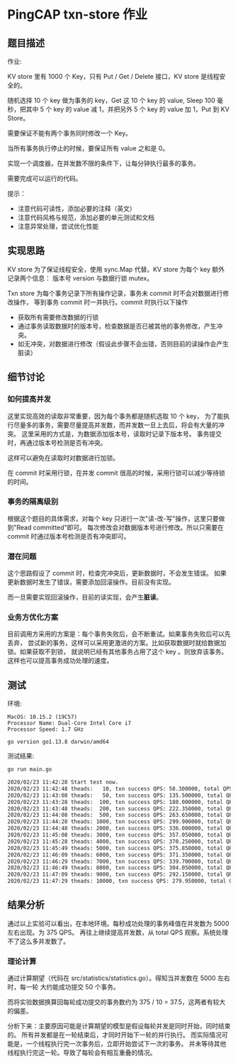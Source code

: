 # PingCAP txn-store 作业

## 题目描述

作业:

KV store 里有 1000 个 Key，只有 Put / Get / Delete 接口，KV store 是线程安全的。

随机选择 10 个 key 做为事务的 key，Get 这 10 个 key 的 value, Sleep 100 毫秒，把其中 5 个 key 的 value 减 1，并把另外 5 个 key 的 value 加 1，Put 到 KV Store。

需要保证不能有两个事务同时修改一个 Key。

当所有事务执行停止的时候，要保证所有 value 之和是 0。

实现一个调度器，在并发数不限的条件下，让每分钟执行最多的事务。

需要完成可以运行的代码。


提示：
* 注意代码可读性，添加必要的注释（英文）
* 注意代码风格与规范，添加必要的单元测试和文档
* 注意异常处理，尝试优化性能


## 实现思路

KV store 为了保证线程安全，使用 sync.Map 代替。KV store 为每个 key 额外记录两个信息：
版本号 version 与数据行锁 mutex。

Txn store 为每个事务记录下所有操作记录，事务未 commit 时不会对数据进行修改操作，
等到事务 commit 时一并执行。commit 时执行以下操作
* 获取所有需要修改数据的行锁
* 通过事务读取数据时的版本号，检查数据是否已被其他的事务修改，产生冲突。
* 如无冲突，对数据进行修改（假设此步骤不会出错，否则目前的读操作会产生脏读）

## 细节讨论
### 如何提高并发

这里实现高效的读取非常重要，因为每个事务都是随机选取 10 个 key，
为了能执行尽量多的事务，需要尽量提高并发数，而并发数一旦上去后，将会有大量的冲突。
这里采用的方式是，为数据添加版本号，读取时记录下版本号。
事务提交时，再通过版本号检测是否有冲突。

这样可以避免在读取时对数据进行加锁。

在 commit 时采用行锁，在并发 commit 很高的时候，采用行锁可以减少等待锁的时间。

### 事务的隔离级别

根据这个题目的具体需求，对每个 key 只进行一次"读-改-写"操作，这里只要做到"Read committed"即可。
每次修改会对数据版本号进行修改。所以只需要在 commit 时通过版本号检测是否有冲突即可。

### 潜在问题

这个思路假设了 commit 时，检查完冲突后，更新数据时，不会发生错误。
如果更新数据时发生了错误，需要添加回滚操作。目前没有实现。

而一旦需要实现回滚操作，目前的读实现，会产生**脏读**。


### 业务方优化方案

目前调用方采用的方案是：每个事务失败后，会不断重试。如果事务失败后可以先丢弃，
尝试新的事务，这样可以采用更激进的方案。比如获取数据时就给数据加锁。如果获取不到锁，
就说明已经有其他事务占用了这个 key 。则放弃该事务。这样也可以提高事务成功处理的速度。



## 测试

环境:
```
MacOS: 10.15.2 (19C57)
Processor Name:	Dual-Core Intel Core i7
Processor Speed: 1.7 GHz

go version go1.13.8 darwin/amd64
```

测试结果:
```bash
go run main.go

2020/02/23 11:42:28 Start test now.
2020/02/23 11:42:48 theads:   10, txn success QPS: 58.300000, total QPS: 97.000000, sum: 0, non zero count: 887
2020/02/23 11:43:08 theads:   50, txn success QPS: 135.500000, total QPS: 485.000000, sum: 0, non zero count: 928
2020/02/23 11:43:28 theads:  100, txn success QPS: 180.000000, total QPS: 975.000000, sum: 0, non zero count: 934
2020/02/23 11:43:48 theads:  200, txn success QPS: 222.350000, total QPS: 1950.000000, sum: 0, non zero count: 937
2020/02/23 11:44:08 theads:  500, txn success QPS: 263.650000, total QPS: 4937.600000, sum: 0, non zero count: 942
2020/02/23 11:44:28 theads: 1000, txn success QPS: 299.900000, total QPS: 9909.100000, sum: 0, non zero count: 947
2020/02/23 11:44:48 theads: 2000, txn success QPS: 336.000000, total QPS: 19717.700000, sum: 0, non zero count: 934
2020/02/23 11:45:08 theads: 3000, txn success QPS: 357.050000, total QPS: 29337.900000, sum: 0, non zero count: 941
2020/02/23 11:45:28 theads: 4000, txn success QPS: 370.250000, total QPS: 38840.300000, sum: 0, non zero count: 961
2020/02/23 11:45:49 theads: 5000, txn success QPS: 375.850000, total QPS: 47972.150000, sum: 0, non zero count: 947
2020/02/23 11:46:09 theads: 6000, txn success QPS: 371.350000, total QPS: 55009.200000, sum: 0, non zero count: 953
2020/02/23 11:46:29 theads: 7000, txn success QPS: 339.700000, total QPS: 56266.400000, sum: 0, non zero count: 947
2020/02/23 11:46:49 theads: 8000, txn success QPS: 304.050000, total QPS: 55155.600000, sum: 0, non zero count: 945
2020/02/23 11:47:09 theads: 9000, txn success QPS: 292.150000, total QPS: 55123.850000, sum: 0, non zero count: 943
2020/02/23 11:47:29 theads: 10000, txn success QPS: 279.950000, total QPS: 55048.450000, sum: 0, non zero count: 947
```

## 结果分析
通过以上实验可以看出，在本地环境。每秒成功处理的事务峰值在并发数为 5000 左右出现。为 375 QPS。
再往上继续提高并发数，从 total QPS 观察。系统处理不了这么多并发数了。

### 理论计算
通过计算期望（代码在 src/statistics/statistics.go）。得知当并发数在 5000 左右时，每一轮
大约能成功提交 50 个事务。

而将实验数据换算回每轮成功提交的事务数约为 375 / 10 = 37.5，这两者有较大的偏差。

分析下来：主要原因可能是计算期望的模型是假设每轮并发是同时开始，同时结束的。
所有并发都是在一轮结束后，才同时开始下一轮的并行执行。
而实际情况可能是，一个线程执行完一次事务后，立即开始尝试下一次的事务。
并未等待其他线程执行完这一轮。导致了每轮会有相互重叠的情况。



